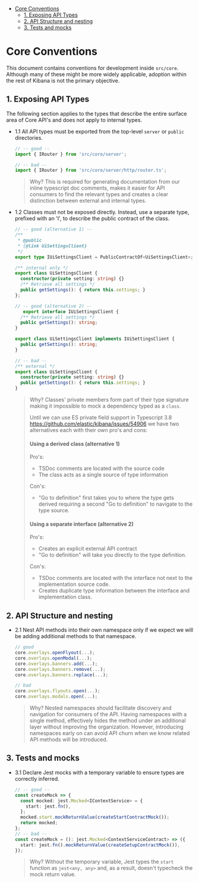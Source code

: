 - [Core Conventions](#core-conventions)
  - [1. Exposing API Types](#1-exposing-api-types)
  - [2. API Structure and nesting](#2-api-structure-and-nesting)
  - [3. Tests and mocks](#3-tests-and-mocks)

# Core Conventions

This document contains conventions for development inside `src/core`. Although
many of these might be more widely applicable, adoption within the rest of
Kibana is not the primary objective.

## 1. Exposing API Types
The following section applies to the types that describe the entire surface
area of Core API's and does not apply to internal types.

 - 1.1 All API types must be exported from the top-level `server` or `public`
   directories.
   
   ```ts
   // -- good --
   import { IRouter } from 'src/core/server';

   // -- bad --
   import { IRouter } from 'src/core/server/http/router.ts';
   ```
   
   > Why? This is required for generating documentation from our inline
   > typescript doc comments, makes it easier for API consumers to find the
   > relevant types and creates a clear distinction between external and
   > internal types.
 
 - 1.2 Classes must not be exposed directly. Instead, use a separate type,
   prefixed with an 'I', to describe the public contract of the class.
   
   ```ts
   // -- good (alternative 1) --
   /**
    * @public
    * {@link UiSettingsClient}
    */
   export type IUiSettingsClient = PublicContractOf<UiSettingsClient>;

   /** internal only */
   export class UiSettingsClient {
     constructor(private setting: string) {}
     /** Retrieve all settings */
     public getSettings(): { return this.settings; }
   };

   // -- good (alternative 2) --
      export interface IUiSettingsClient {
     /** Retrieve all settings */
     public getSettings(): string;
   }

   export class UiSettingsClient implements IUiSettingsClient {
     public getSettings(): string;
   }

   // -- bad --
   /** external */
   export class UiSettingsClient {
     constructor(private setting: string) {}
     public getSettings(): { return this.settings; }
   }
   ```

   > Why? Classes' private members form part of their type signature making it
   > impossible to mock a dependency typed as a `class`. 
   >
   > Until we can use ES private field support in Typescript 3.8
   > https://github.com/elastic/kibana/issues/54906 we have two alternatives
   > each with their own pro's and cons:
   >
   > #### Using a derived class (alternative 1)
   > 
   > Pro's:
   > - TSDoc comments are located with the source code
   > - The class acts as a single source of type information
   >
   > Con's:
   > - "Go to definition" first takes you to where the type gets derived
   >   requiring a second "Go to definition" to navigate to the type source.
   >  
   > #### Using a separate interface (alternative 2)
   > Pro's:
   > - Creates an explicit external API contract
   > - "Go to definition" will take you directly to the type definition.
   > 
   > Con's:
   > - TSDoc comments are located with the interface not next to the
   >   implementation source code.
   > - Creates duplicate type information between the interface and
   >   implementation class.

## 2. API Structure and nesting
 - 2.1 Nest API methods into their own namespace only if we expect we will be
   adding additional methods to that namespace.

   ```ts
   // good
   core.overlays.openFlyout(...);
   core.overlays.openModal(...);
   core.overlays.banners.add(...);
   core.overlays.banners.remove(...);
   core.overlays.banners.replace(...);

   // bad
   core.overlays.flyouts.open(...);
   core.overlays.modals.open(...);
   ```

   > Why? Nested namespaces should facilitate discovery and navigation for
   > consumers of the API. Having namespaces with a single method, effectively
   > hides the method under an additional layer without improving the
   > organization. However, introducing namespaces early on can avoid API
   > churn when we know related API methods will be introduced.

## 3. Tests and mocks
 - 3.1 Declare Jest mocks with a temporary variable to ensure types are
   correctly inferred.

   ```ts
   // -- good --
   const createMock => {
     const mocked: jest.Mocked<IContextService> = {
       start: jest.fn(),
     };
     mocked.start.mockReturnValue(createStartContractMock());
     return mocked;
   };
   // -- bad --
   const createMock = (): jest.Mocked<ContextServiceContract> => ({
     start: jest.fn().mockReturnValue(createSetupContractMock()),
   });
   ```

   > Why? Without the temporary variable, Jest types the `start` function as
   > `jest<any, any>` and, as a result, doesn't typecheck the mock return
   > value.
